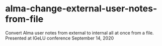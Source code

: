 # alma-change-external-user-notes-from-file
Convert Alma user notes from external to internal all at once from a file. Presented at IGeLU conference September 14, 2020
